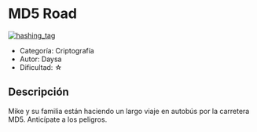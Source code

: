 # MD5 Road

[![hashing_tag](https://img.shields.io/:Hashing-0000000.svg?labelColor=000000&color=000000)]()

* Categoría: Criptografía
* Autor: Daysa
* Dificultad: ☆

## Descripción

Mike y su familia están haciendo un largo viaje en autobús por la carretera MD5. Anticípate a los peligros.